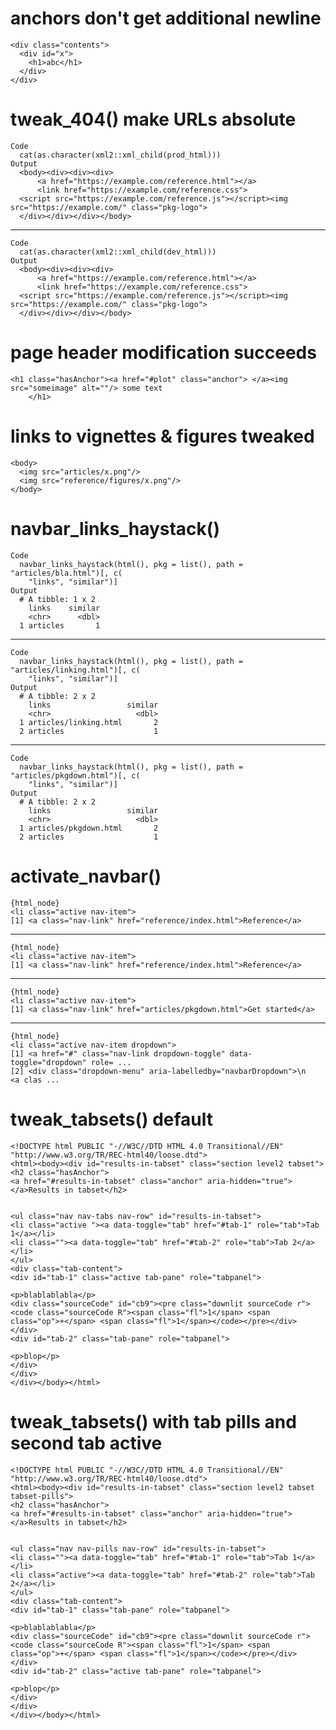 # anchors don't get additional newline

    <div class="contents">
      <div id="x">
        <h1>abc</h1>
      </div>
    </div>

# tweak_404() make URLs absolute

    Code
      cat(as.character(xml2::xml_child(prod_html)))
    Output
      <body><div><div><div>
          <a href="https://example.com/reference.html"></a>
          <link href="https://example.com/reference.css">
      <script src="https://example.com/reference.js"></script><img src="https://example.com/" class="pkg-logo">
      </div></div></div></body>

---

    Code
      cat(as.character(xml2::xml_child(dev_html)))
    Output
      <body><div><div><div>
          <a href="https://example.com/reference.html"></a>
          <link href="https://example.com/reference.css">
      <script src="https://example.com/reference.js"></script><img src="https://example.com/" class="pkg-logo">
      </div></div></div></body>

# page header modification succeeds

    <h1 class="hasAnchor"><a href="#plot" class="anchor"> </a><img src="someimage" alt=""/> some text
        </h1>

# links to vignettes & figures tweaked

    <body>
      <img src="articles/x.png"/>
      <img src="reference/figures/x.png"/>
    </body>

# navbar_links_haystack()

    Code
      navbar_links_haystack(html(), pkg = list(), path = "articles/bla.html")[, c(
        "links", "similar")]
    Output
      # A tibble: 1 x 2
        links    similar
        <chr>      <dbl>
      1 articles       1

---

    Code
      navbar_links_haystack(html(), pkg = list(), path = "articles/linking.html")[, c(
        "links", "similar")]
    Output
      # A tibble: 2 x 2
        links                 similar
        <chr>                   <dbl>
      1 articles/linking.html       2
      2 articles                    1

---

    Code
      navbar_links_haystack(html(), pkg = list(), path = "articles/pkgdown.html")[, c(
        "links", "similar")]
    Output
      # A tibble: 2 x 2
        links                 similar
        <chr>                   <dbl>
      1 articles/pkgdown.html       2
      2 articles                    1

# activate_navbar()

    {html_node}
    <li class="active nav-item">
    [1] <a class="nav-link" href="reference/index.html">Reference</a>

---

    {html_node}
    <li class="active nav-item">
    [1] <a class="nav-link" href="reference/index.html">Reference</a>

---

    {html_node}
    <li class="active nav-item">
    [1] <a class="nav-link" href="articles/pkgdown.html">Get started</a>

---

    {html_node}
    <li class="active nav-item dropdown">
    [1] <a href="#" class="nav-link dropdown-toggle" data-toggle="dropdown" role= ...
    [2] <div class="dropdown-menu" aria-labelledby="navbarDropdown">\n    <a clas ...

# tweak_tabsets() default

    <!DOCTYPE html PUBLIC "-//W3C//DTD HTML 4.0 Transitional//EN" "http://www.w3.org/TR/REC-html40/loose.dtd">
    <html><body><div id="results-in-tabset" class="section level2 tabset">
    <h2 class="hasAnchor">
    <a href="#results-in-tabset" class="anchor" aria-hidden="true"></a>Results in tabset</h2>
    
    
    <ul class="nav nav-tabs nav-row" id="results-in-tabset">
    <li class="active "><a data-toggle="tab" href="#tab-1" role="tab">Tab 1</a></li>
    <li class=""><a data-toggle="tab" href="#tab-2" role="tab">Tab 2</a></li>
    </ul>
    <div class="tab-content">
    <div id="tab-1" class="active tab-pane" role="tabpanel">
    
    <p>blablablabla</p>
    <div class="sourceCode" id="cb9"><pre class="downlit sourceCode r">
    <code class="sourceCode R"><span class="fl">1</span> <span class="op">+</span> <span class="fl">1</span></code></pre></div>
    </div>
    <div id="tab-2" class="tab-pane" role="tabpanel">
    
    <p>blop</p>
    </div>
    </div>
    </div></body></html>

# tweak_tabsets() with tab pills and second tab active

    <!DOCTYPE html PUBLIC "-//W3C//DTD HTML 4.0 Transitional//EN" "http://www.w3.org/TR/REC-html40/loose.dtd">
    <html><body><div id="results-in-tabset" class="section level2 tabset tabset-pills">
    <h2 class="hasAnchor">
    <a href="#results-in-tabset" class="anchor" aria-hidden="true"></a>Results in tabset</h2>
    
    
    <ul class="nav nav-pills nav-row" id="results-in-tabset">
    <li class=""><a data-toggle="tab" href="#tab-1" role="tab">Tab 1</a></li>
    <li class="active"><a data-toggle="tab" href="#tab-2" role="tab">Tab 2</a></li>
    </ul>
    <div class="tab-content">
    <div id="tab-1" class="tab-pane" role="tabpanel">
    
    <p>blablablabla</p>
    <div class="sourceCode" id="cb9"><pre class="downlit sourceCode r">
    <code class="sourceCode R"><span class="fl">1</span> <span class="op">+</span> <span class="fl">1</span></code></pre></div>
    </div>
    <div id="tab-2" class="active tab-pane" role="tabpanel">
    
    <p>blop</p>
    </div>
    </div>
    </div></body></html>

